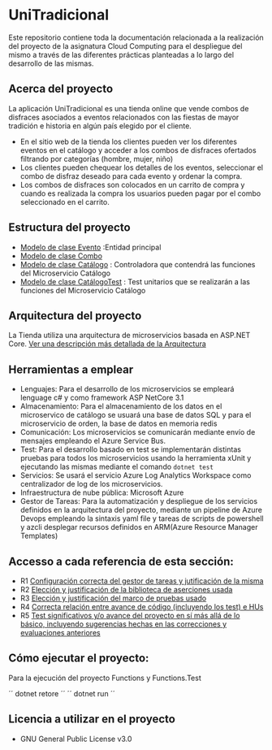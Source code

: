 # UniTradicional  
Este repositorio contiene toda la documentación relacionada a la realización del proyecto de la asignatura Cloud Computing para el despliegue del mismo a través de las diferentes prácticas planteadas a lo largo del desarrollo de las mismas. 

## Acerca del proyecto
La aplicación UniTradicional es una tienda online que vende combos de disfraces asociados a eventos relacionados con las fiestas de mayor tradición e historia en algún país elegido por el cliente.

- En el sitio web de la tienda los clientes pueden ver los diferentes eventos en el catálogo y acceder a los combos de disfraces ofertados filtrando por categorías (hombre, mujer, niño)
- Los clientes pueden chequear los detalles de los eventos, seleccionar el combo de disfraz deseado para cada evento y ordenar la compra.
- Los combos de disfraces son colocados en un carrito de compra y cuando es realizada la compra los usuarios pueden pagar por el combo seleccionado en el carrito.

## Estructura del proyecto

- [Modelo de clase Evento](https://github.com/ccvaillant1992/UniTradicional/blob/master/Functions/Models/Evento.cs) :Entidad principal
- [Modelo de clase Combo](https://github.com/ccvaillant1992/UniTradicional/blob/master/Functions/Models/Combo.cs)
- [Modelo de clase Catálogo]() : Controladora que contendrá las funciones del Microservicio Catálogo
- [Modelo de clase CatálogoTest]() : Test unitarios que se realizarán a las funciones del Microservicio Catálogo

## Arquitectura del proyecto

La Tienda utiliza una arquitectura de microservicios basada en ASP.NET Core. [Ver una descripción más detallada de la Arquitectura](https://github.com/ccvaillant1992/UniTradicional/blob/master/docs/ArquitecturaProyecto.md)

## Herramientas a emplear

- Lenguajes: Para el desarrollo de los microservicios se empleará lenguage c# y como framework ASP NetCore 3.1
- Almacenamiento: Para el almacenamiento de los datos en el microservico de catálogo se usuará una base de datos SQL y para el microservicio de orden, la base de datos en memoria redis
- Comunicación: Los microservicios se comunicarán mediante envío de mensajes empleando el Azure Service Bus.
- Test: Para el desarrollo basado en test se implementarán distintas pruebas para todos los microservicios usando la herramienta xUnit y ejecutando las mismas mediante el comando `` dotnet test ``
- Servicios: Se usará el servicio Azure Log Analytics Workspace como centralizador de log de los microservicios.
- Infraestructura de nube pública: Microsoft Azure 
- Gestor de Tareas: Para la automatización y despliegue de los servicios definidos en la arquitectura del proyecto, mediante un pipeline de Azure Devops empleando la sintaxis yaml file y tareas de scripts de powershell y azcli desplegar recursos definidos en ARM(Azure Resource Manager Templates)


## Accesso a cada referencia de esta sección:

- R1 [Configuración correcta del gestor de tareas y jutificación de la misma](https://github.com/ccvaillant1992/UniTradicional/blob/master/docs/GestordeTareas.md)
- R2 [Elección y justificación de la biblioteca de aserciones usada](https://github.com/ccvaillant1992/UniTradicional/blob/master/docs/BibliotecaAsercionesUsada.md)
- R3 [Elección y justificación del marco de pruebas usado](https://github.com/ccvaillant1992/UniTradicional/blob/master/docs/MarcodePruebaUsado.md)
- R4 [Correcta relación entre avance de código (incluyendo los test) e HUs](https://github.com/ccvaillant1992/UniTradicional/blob/master/docs/AvanceDelCodigo.md)
- R5 [Test significativos y/o avance del proyecto en sí más allá de lo básico, incluyendo sugerencias hechas en las correcciones y evaluaciones anteriores](https://github.com/ccvaillant1992/UniTradicional/blob/master/docs/AvanceDelProyecto.md)

## Cómo ejecutar el proyecto:
Para la ejecución del proyecto Functions y Functions.Test

´´ dotnet retore ´´
´´ dotnet run ´´


## Licencia a utilizar en el proyecto

- GNU General Public License v3.0

